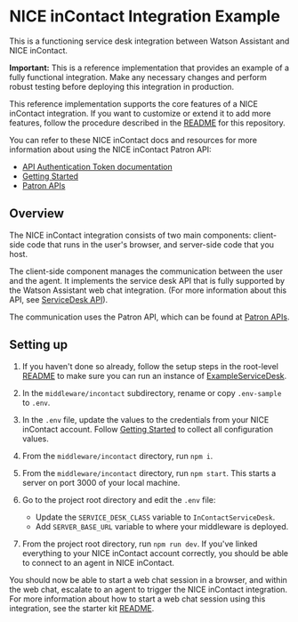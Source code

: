# NICE inContact Integration Example

This is a functioning service desk integration between Watson Assistant and NICE inContact.

**Important:**  This is a reference implementation that provides an example of a fully functional integration. Make any necessary changes and perform robust testing before deploying this integration in production.

This reference implementation supports the core features of a NICE inContact integration. If you want to customize or extend it to add more features, follow the procedure described in the [README](../../../README.md) for this repository.

You can refer to these NICE inContact docs and resources for more information about using the NICE inContact Patron API:

  - [API Authentication Token documentation](https://developer.niceincontact.com/Documentation/APIAuthenticationToken)
  - [Getting Started](https://developer.niceincontact.com/Documentation/GettingStarted)
  - [Patron APIs](https://developer.niceincontact.com/API/PatronAPI)

## Overview

The NICE inContact integration consists of two main components: client-side code that runs in the user's browser, and server-side code that you host.

The client-side component manages the communication between the user and the agent. It implements the service desk API that is fully supported by the Watson Assistant web chat integration. (For more information about this API, see [ServiceDesk API](https://github.com/watson-developer-cloud/assistant-web-chat-service-desk-starter/blob/main/docs/API.md)).

The communication uses the Patron API, which can be found at [Patron APIs](https://developer.niceincontact.com/API/PatronAPI).

## Setting up

1. If you haven't done so already, follow the setup steps in the root-level [README](../../../README.md) to make sure you can run an instance of [ExampleServiceDesk](../../serviceDesks/exampleServiceDesk.ts).

1. In the `middleware/incontact` subdirectory, rename or copy `.env-sample` to `.env`.

1. In the `.env` file, update the values to the credentials from your NICE inContact account. Follow [Getting Started](https://developer.niceincontact.com/Documentation/GettingStarted) to collect all configuration values. 

1. From the `middleware/incontact` directory, run `npm i`.

1. From the `middleware/incontact` directory, run `npm start`. This starts a server on port 3000 of your local machine.

1. Go to the project root directory and edit the `.env` file:
 
    - Update the `SERVICE_DESK_CLASS` variable to `InContactServiceDesk`.
    - Add `SERVER_BASE_URL` variable to where your middleware is deployed.

1. From the project root directory, run `npm run dev`. If you've linked everything to your NICE inContact account correctly, you should be able to connect to an agent in NICE inContact.

You should now be able to start a web chat session in a browser, and within the web chat, escalate to an agent to trigger the NICE inContact integration. For more information about how to start a web chat session using this integration, see the starter kit [README](../../../README.md#development).
